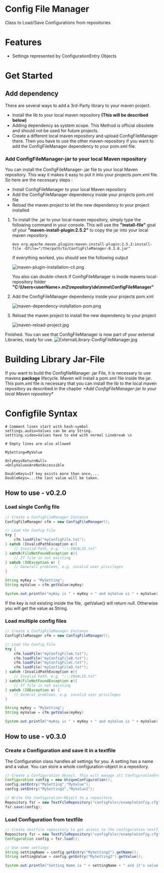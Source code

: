 # Config File Manager
Class to Load/Save Configurations from repositories

# Features
- Settings represented by ConfigurationEntry Objects

# Get Started

## Add dependency

There are several ways to add a 3rd-Party library to your maven project.
- Install the lib to your local maven repository **(This will be described below)**
- Adding dependency as system scope. This Method is official obsolete and should not be used for future projects.
- Create a different local maven repository and upload ConfigFileManager there. 
  Then you have to use the other maven-repository if you want to add the ConfigFileManager dependency to your pom.xml file.
### Add ConfigFileManager-jar to your local Maven repository

You can install the ConfigFileManager-<versionNumber>.jar file to your local Maven repository.
This way it makes it easy to put it into your projects pom.xml file.
So here are the necessary steps :
- Install ConfigFileManager to your local Maven repository 
- Add the ConfigFileManager dependency inside your projects pom.xml file
- Reload the maven project to let the new dependency to your project installed



1. To install the .jar to your local maven repository, simply type the following command in your console. 
This will use the **"install-file"** goal of your **"maven-install-plugin:2.5.2"** to copy the jar into 
your local maven repository.

    ```
    mvn org.apache.maven.plugins:maven-install-plugin:2.5.2:install-file -Dfile="/the/path/to/ConfigFileManager-0.3.0.jar"
    ```

    if everything worked, you should see the following output

    ![maven-plugin-installation-cli.png](docs%2Fimg%2Fmaven-plugin-installation-cli.png)

    You also can double-check if ConfigFileManager is inside mavens local-repository folder 
    **"C:\Users\<userName>\.m2\repository\de\mme\ConfigFileManager"**

   
2. Add the ConfigFileManager dependency inside your projects pom.xml
    
    ![maven-dependency-installation-pom.png](docs%2Fimg%2Fmaven-dependency-installation-pom.png)

3. Reload the maven project to install the new dependency to your project

    ![maven-reload-project.jpg](docs%2Fimg%2Fmaven-reload-project.jpg)


Finished. You can see that ConfigFileManager is now part of your external Libraries, ready for use.
    ![ExternalLibrary-ConfigFileManager.jpg](docs%2Fimg%2FExternalLibrary-ConfigFileManager.jpg)





# Building Library Jar-File

If you want to build the ConfigfileManager .jar File, it is necessary to use 
mavens **package** lifecycle. Maven will install a pom.xml file inside the jar. 
This pom.xml file is necessary that you can install the lib to the local 
maven repository as described in the chapter 
*+Add ConfigFileManager-jar to your local Maven repository**

# Configfile Syntax

```
# Comment lines start with hash-symbol
settings.audio=Values can be any String.
settting.video=Values have to end with normal Linebreak \n 

# Empty lines are also allowed

MySetting=MyValue

OnlyKeysReturnNull=
=OnlyValuesAreNotAccessible

DoubleKeys=If key exists more than once,...
DoubleKeys=...the last value will be taken.
```


## How to use - v0.2.0

### Load single Config file
``` java
// Create a ConfigFileManager Instance
ConfigFileManager cfm = new ConfigFileManager();

// Load the Config File
try {
    cfm.loadFile("myConfigFile.txt");
} catch (InvalidPathException e){
    // Invalid Path, e.g. ":::INVALID.txt"
} catch(FileNotFoundException e){
    // If file is not existing    
} catch (IOException e) {
    // Generall problems, e.g. invalid user privileges
} 

String myKey = "MySetting";
String myValue = cfm.getValue(myKey)

System.out.println("myKey is " + myKey + " and myValue is " + myValue);

```

If the key is not existing inside the file, .getValue() will return null. 
Otherwise you will get the value as String.

### Load multiple config files
``` java
// Create a ConfigFileManager Instance
ConfigFileManager cfm = new ConfigFileManager();

// Load the Config File
try {
    cfm.loadFile("myConfigFileA.txt");
    cfm.loadFile("myConfigFileB.txt");
    cfm.loadFile("myConfigFileC.txt");
    cfm.loadFile("myConfigFileD.txt");
} catch (InvalidPathException e){
    // Invalid Path, e.g. ":::INVALID.txt"
} catch(FileNotFoundException e){
    // If file is not existing    
} catch (IOException e) {
    // General problems, e.g. invalid user privileges
} 

String myKey = "MySetting";
String myValue = cfm.getValue(myKey)

System.out.println("myKey is " + myKey + " and myValue is " + myValue);

```


## How to use - v0.3.0

### Create a Configuration and save it in a textfile
The Configuration class handles all settings for you.
A setting has a name and a value.
You can store a whole configuration-object in a repository.

``` java
// Create a Configuration Object. This will manage all ConfigurationEntry for you
Configuration config = new UniqueConfiguration();
config.setEntry("MySetting","MyValue");
config.setEntry("MySetting2","MyValue2");

// Write the Configuration-Object to a repository.
Repository fsr = new TextFileRepository("configFoler/exampleConfig.cfg");
fsr.save(config);
```

### Load Configuration from textfile
``` java
// Create textfile repository to get access to the configuration textfile
Repository fsr = new TextFileRepository("configFoler/exampleConfig.cfg");
Configuration config = fsr.load();

// Use some settings
String settingName = config.getEntry("MySetting2").getName();
String settingValue = config.getEntry("MySetting2").getValue();

System.out.println("Setting Name is " + settingName + " and it's value is " + settingValue);

```